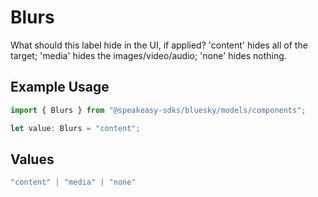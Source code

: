 # Blurs

What should this label hide in the UI, if applied? 'content' hides all of the target; 'media' hides the images/video/audio; 'none' hides nothing.

## Example Usage

```typescript
import { Blurs } from "@speakeasy-sdks/bluesky/models/components";

let value: Blurs = "content";
```

## Values

```typescript
"content" | "media" | "none"
```